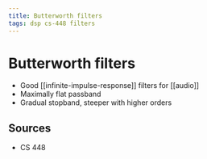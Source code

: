 ```yaml
---
title: Butterworth filters
tags: dsp cs-448 filters
---
```


# Butterworth filters

- Good [[infinite-impulse-response]] filters for [[audio]]
- Maximally flat passband
- Gradual stopband, steeper with higher orders

## Sources

- CS 448

